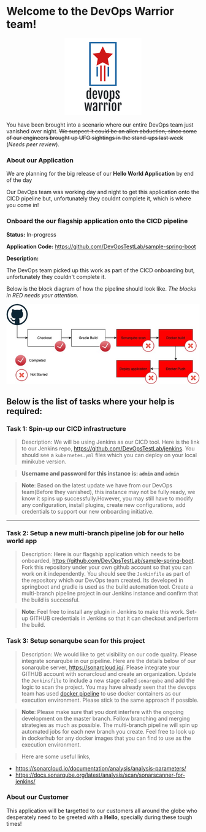 # Welcome to the DevOps Warrior team!

<p align="center">
<img src="files/logo/logo.png">
</p>

You have been brought into a scenario where our entire DevOps team just vanished over night. ~~We suspect it could be an alien abduction, since some of our engineers brought up UFO sightings in the stand-ups last week~~ (_Needs peer review_).

### About our Application

We are planning for the big release of our **Hello World Application** by end of the day

Our DevOps team was working day and night to get this application onto the CICD pipeline but, unfortunately they couldnt complete it, which is where you come in!


### Onboard the our flagship application onto the CICD pipeline

**Status:** In-progress

**Application Code:** https://github.com/DevOpsTestLab/sample-spring-boot

**Description:** 

The DevOps team picked up this work as part of the CICD onboarding but, unfortunately they couldn't complete it.

Below is the block diagram of how the pipeline should look like. _The blocks in RED needs your attention._


<p align="center">
<img src="files/Flow.jpg">
</p>


## Below is the list of tasks where your help is required:

### Task 1: Spin-up our CICD infrastructure

> Description: We will be using Jenkins as our CICD tool. Here is the link to our Jenkins repo, https://github.com/DevOpsTestLab/jenkins. 
You should see a `kubernetes.yml` files which you can deploy on your local minikube version.

> **Username and password for this instance is: `admin` and `admin`**

> **Note**: Based on the latest update we have from our DevOps team(Before they vanished), this instance may not be fully ready, we know it spins up successfully.However, you may still have to modify any configuration, install plugins, create new configurations, add credentials to support our new onboarding initiative.

***

### Task 2: Setup a new multi-branch pipeline job for our hello world app

> Description: Here is our flagship application which needs to be onboarded, https://github.com/DevOpsTestLab/sample-spring-boot. Fork this repository under your own github account so that you can work on it independently. You should see the `Jenkinfile` as part of the repository which our DevOps team created. Its developed in springboot and gradle is used as the build automation tool. Create a multi-branch pipeline project in our Jenkins instance and confirm that the build is successful.

> **Note**: Feel free to install any plugin in Jenkins to make this work. Set-up GITHUB credentials in Jenkins so that it can checkout and perform the build.

### Task 3: Setup sonarqube scan for this project

> Description: We would like to get visibility on our code quality. Please integrate sonarqube in our pipeline. Here are the details below of our sonarqube server, https://sonarcloud.io/. Please integrate your GITHUB account with sonarcloud and create an organization. Update the `Jenkinsfile` to include a new stage called `sonarqube` and add the logic to scan the project. You may have already seen that the devops team has used [docker pipeline](https://www.jenkins.io/doc/book/pipeline/docker/) to use docker containers as our execution environment. Please stick to the same approach if possible.

> **Note**: Please make sure that you dont interfere with the ongoing development on the master branch. Follow branching and merging strategies as much as possible. The multi-branch pipeline will spin up automated jobs for each new branch you create. Feel free to look up in dockerhub for any docker images that you can find to use as the execution environment.

> Here are some useful links, 
- https://sonarcloud.io/documentation/analysis/analysis-parameters/
- https://docs.sonarqube.org/latest/analysis/scan/sonarscanner-for-jenkins/


### About our Customer
This application will be targetted to our customers all around the globe who desperately need to be greeted with a **Hello**, specially during these tough times!



